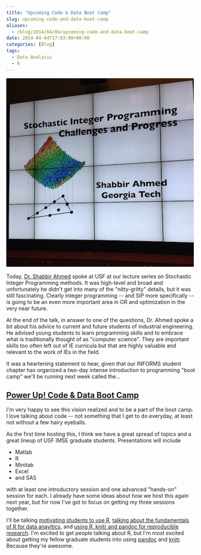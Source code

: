 ```yaml
---
title: "Upcoming Code & Data Boot Camp"
slug: upcoming-code-and-data-boot-camp
aliases:
  - /blog/2014/04/04/upcoming-code-and-data-boot-camp
date: 2014-04-04T17:03:00+00:00
categories: [Blog]
tags:
  - Data Analysis
  - R
---
```


![](AhmedSIP.jpeg)

Today, [Dr. Shabbir Ahmed](http://www2.isye.gatech.edu/~sahmed/) spoke at USF at our lecture series on Stochastic Integer Programming methods. It was high-level and broad and unfortunately he didn't get into many of the "nitty-gritty" details, but it was still fascinating. Clearly integer programming -- and SIP more specifically -- is going to be an even more important area in OR and optimization in the very near future.

At the end of the talk, in answer to one of the questions, Dr. Ahmed spoke a bit about his advice to current and future students of industrial engineering. He advised young students to learn programming skills and to embrace what is traditionally thought of as "computer science". They are important skills too often left out of IE curricula but that are highly valuable and relevant to the work of IEs in the field.

It was a heartening statement to hear, given that our INFORMS student chapter has organized a two-day intense introduction to programming "boot camp" we'll be running next week called the...

## [Power Up! Code & Data Boot Camp](http://bit.ly/USFCodeCamp2014)

I'm very happy to see this vision realized and to be a part of the boot camp. I love talking about code -- not something that I get to do everyday, at least not without a few hairy eyeballs.

As the first time hosting this, I think we have a great spread of topics and a great lineup of USF IMSE graduate students. Presentations will include

- Matlab
- R
- Minitab
- Excel
- and SAS

with at least one introductory session and one advanced "hands-on" session for each. I already have some ideas about how we host this again next year, but for now I've got to focus on getting my three sessions together.

I'll be talking [motivating students to use R](https://sites.google.com/a/mail.usf.edu/powerup-boot-camp-2014/home/friday-april-11/getting-started-in-r), [talking about the fundamentals of R for data anayltics](https://sites.google.com/a/mail.usf.edu/powerup-boot-camp-2014/home/friday-april-11/doing-data-science-in-r), and [using R, knitr and pandoc for reproducible research](https://sites.google.com/a/mail.usf.edu/powerup-boot-camp-2014/home/friday-april-11/reporting-reproducible-research). I'm excited to get people talking about R, but I'm most excited about getting my fellow graduate students into using [pandoc](http://johnmacfarlane.net/pandoc/‎) and [knitr](http://yihui.name/knitr/). Because they're awesome.
